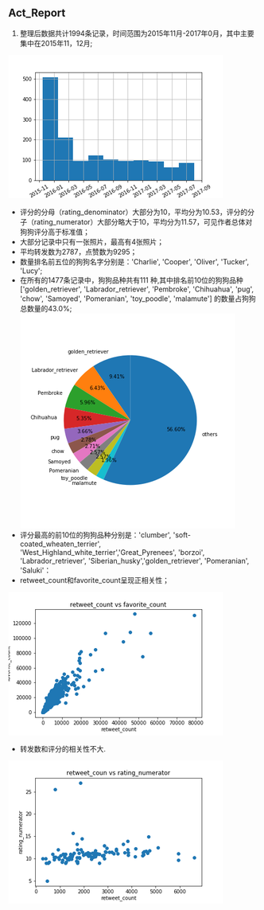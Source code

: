 
## Act_Report
1. 整理后数据共计1994条记录，时间范围为2015年11月-2017年0月，其中主要集中在2015年11，12月;

![](https://raw.githubusercontent.com/ketra21/data_cleaning/master/date_distributing.png)

- 评分的分母（rating_denominator）大部分为10，平均分为10.53，评分的分子（rating_numerator）大部分略大于10，平均分为11.57，可见作者总体对狗狗评分高于标准值； 
- 大部分记录中只有一张照片，最高有4张照片； 
- 平均转发数为2787，点赞数为9295；
- 数量排名前五位的狗狗名字分别是：'Charlie', 'Cooper', 'Oliver', 'Tucker', 'Lucy';
- 在所有的1477条记录中，狗狗品种共有111 种,其中排名前10位的狗狗品种 ['golden_retriever', 'Labrador_retriever', 'Pembroke', 'Chihuahua', 'pug', 'chow', 'Samoyed', 'Pomeranian', 'toy_poodle', 'malamute'] 的数量占狗狗总数量的43.0%;
![](https://raw.githubusercontent.com/ketra21/data_cleaning/master/se_count.png)
- 评分最高的前10位的狗狗品种分别是：'clumber', 'soft-coated_wheaten_terrier', 'West_Highland_white_terrier','Great_Pyrenees', 'borzoi', 'Labrador_retriever', 'Siberian_husky','golden_retriever', 'Pomeranian', 'Saluki'：
- retweet_count和favorite_count呈现正相关性；

![](https://raw.githubusercontent.com/ketra21/data_cleaning/master/retweet_coun_favorite_count.png)
- 转发数和评分的相关性不大.

![](https://raw.githubusercontent.com/ketra21/data_cleaning/master/retweet_coun_rating_numerator.png)
